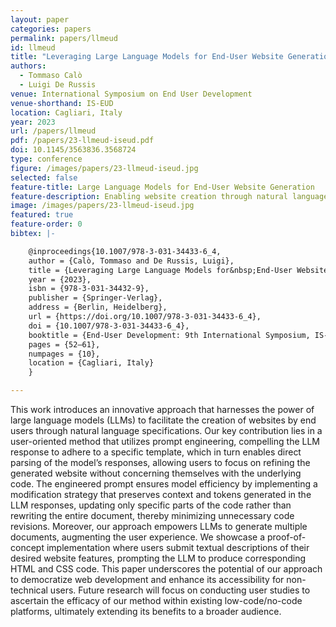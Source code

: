 ```yaml
---
layout: paper
categories: papers
permalink: papers/llmeud
id: llmeud
title: "Leveraging Large Language Models for End-User Website Generation"
authors: 
  - Tommaso Calò
  - Luigi De Russis
venue: International Symposium on End User Development
venue-shorthand: IS-EUD
location: Cagliari, Italy
year: 2023
url: /papers/llmeud
pdf: /papers/23-llmeud-iseud.pdf
doi: 10.1145/3563836.3568724
type: conference
figure: /images/papers/23-llmeud-iseud.jpg
selected: false
feature-title: Large Language Models for End-User Website Generation
feature-description: Enabling website creation through natural language specifications, utilizing prompt-engineered LLMs to generate code outputs while preserving context.
image: /images/papers/23-llmeud-iseud.jpg
featured: true
feature-order: 0
bibtex: |-

    @inproceedings{10.1007/978-3-031-34433-6_4,
    author = {Calò, Tommaso and De Russis, Luigi},
    title = {Leveraging Large Language Models for&nbsp;End-User Website Generation},
    year = {2023},
    isbn = {978-3-031-34432-9},
    publisher = {Springer-Verlag},
    address = {Berlin, Heidelberg},
    url = {https://doi.org/10.1007/978-3-031-34433-6_4},
    doi = {10.1007/978-3-031-34433-6_4},
    booktitle = {End-User Development: 9th International Symposium, IS-EUD 2023, Cagliari, Italy, June 6–8, 2023, Proceedings},
    pages = {52–61},
    numpages = {10},
    location = {Cagliari, Italy}
    }

---
```


This work introduces an innovative approach that harnesses the power of large language models (LLMs) to facilitate the creation of websites by end users through natural language specifications. Our key contribution lies in a user-oriented method that utilizes prompt engineering, compelling the LLM response to adhere to a specific template, which in turn enables direct parsing of the model’s responses, allowing users to focus on refining the generated website without concerning themselves with the underlying code. The engineered prompt ensures model efficiency by implementing a modification strategy that preserves context and tokens generated in the LLM responses, updating only specific parts of the code rather than rewriting the entire document, thereby minimizing unnecessary code revisions. Moreover, our approach empowers LLMs to generate multiple documents, augmenting the user experience. We showcase a proof-of-concept implementation where users submit textual descriptions of their desired website features, prompting the LLM to produce corresponding HTML and CSS code. This paper underscores the potential of our approach to democratize web development and enhance its accessibility for non-technical users. Future research will focus on conducting user studies to ascertain the efficacy of our method within existing low-code/no-code platforms, ultimately extending its benefits to a broader audience.